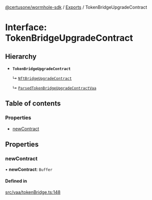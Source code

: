 [@certusone/wormhole-sdk](../README.md) / [Exports](../modules.md) / TokenBridgeUpgradeContract

# Interface: TokenBridgeUpgradeContract

## Hierarchy

- **`TokenBridgeUpgradeContract`**

  ↳ [`NftBridgeUpgradeContract`](NftBridgeUpgradeContract.md)

  ↳ [`ParsedTokenBridgeUpgradeContractVaa`](ParsedTokenBridgeUpgradeContractVaa.md)

## Table of contents

### Properties

- [newContract](TokenBridgeUpgradeContract.md#newcontract)

## Properties

### newContract

• **newContract**: `Buffer`

#### Defined in

[src/vaa/tokenBridge.ts:148](https://github.com/wormhole-foundation/wormhole/blob/7bc96a1e/sdk/js/src/vaa/tokenBridge.ts#L148)
